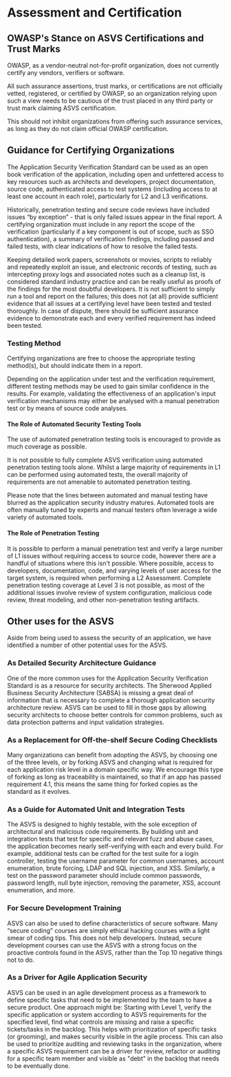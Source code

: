 # Assessment and Certification

## OWASP's Stance on ASVS Certifications and Trust Marks

OWASP, as a vendor-neutral not-for-profit organization, does not currently certify any vendors, verifiers or software.

All such assurance assertions, trust marks, or certifications are not officially vetted, registered, or certified by OWASP, so an organization relying upon such a view needs to be cautious of the trust placed in any third party or trust mark claiming ASVS certification.

This should not inhibit organizations from offering such assurance services, as long as they do not claim official OWASP certification.

## Guidance for Certifying Organizations

The Application Security Verification Standard can be used as an open book verification of the application, including open and unfettered access to key resources such as architects and developers, project documentation, source code, authenticated access to test systems (including access to at least one account in each role), particularly for L2 and L3 verifications.

Historically, penetration testing and secure code reviews have included issues “by exception” - that is only failed issues appear in the final report. A certifying organization must include in any report the scope of the verification (particularly if a key component is out of scope, such as SSO authentication), a summary of verification findings, including passed and failed tests, with clear indications of how to resolve the failed tests.

Keeping detailed work papers, screenshots or movies, scripts to reliably and repeatedly exploit an issue, and electronic records of testing, such as intercepting proxy logs and associated notes such as a cleanup list, is considered standard industry practice and can be really useful as proofs of the findings for the most doubtful developers. It is not sufficient to simply run a tool and report on the failures; this does not (at all) provide sufficient evidence that all issues at a certifying level have been tested and tested thoroughly. In case of dispute, there should be sufficient assurance evidence to demonstrate each and every verified requirement has indeed been tested.

### Testing Method

Certifying organizations are free to choose the appropriate testing method(s), but should indicate them in a report.

Depending on the application under test and the verification requirement, different testing methods may be used to gain similar confidence in the results. For example, validating the effectiveness of an application's input verification mechanisms may either be analysed with a manual penetration test or by means of source code analyses.

#### The Role of Automated Security Testing Tools

The use of automated penetration testing tools is encouraged to provide as much coverage as possible.

It is not possible to fully complete ASVS verification using automated penetration testing tools alone. Whilst a large majority of requirements in L1 can be performed using automated tests, the overall majority of requirements are not amenable to automated penetration testing.

Please note that the lines between automated and manual testing have blurred as the application security industry matures. Automated tools are often manually tuned by experts and manual testers often leverage a wide variety of automated tools.

#### The Role of Penetration Testing

It is possible to perform a manual penetration test and verify a large number of L1 issues without requiring access to source code, however there are a handful of situations where this isn't possible. Where possible, access to developers, documentation, code, and  varying levels of user access for the target system, is required when performing a L2 Assessment. Complete penetration testing coverage at Level 3 is not possible, as most of the additional issues involve review of system configuration, malicious code review, threat modeling, and other non-penetration testing artifacts.

## Other uses for the ASVS

Aside from being used to assess the security of an application, we have identified a number of other potential uses for the ASVS.

### As Detailed Security Architecture Guidance

One of the more common uses for the Application Security Verification Standard is as a resource for security architects. The Sherwood Applied Business Security Architecture (SABSA) is missing a great deal of information that is necessary to complete a thorough application security architecture review. ASVS can be used to fill in those gaps by allowing security architects to choose better controls for common problems, such as data protection patterns and input validation strategies.

### As a Replacement for Off-the-shelf Secure Coding Checklists

Many organizations can benefit from adopting the ASVS, by choosing one of the three levels, or by forking ASVS and changing what is required for each application risk level in a domain specific way. We encourage this type of forking as long as traceability is maintained, so that if an app has passed requirement 4.1, this means the same thing for forked copies as the standard as it evolves.

### As a Guide for Automated Unit and Integration Tests

The ASVS is designed to highly testable, with the sole exception of architectural and malicious code requirements. By building unit and integration tests that test for specific and relevant fuzz and abuse cases, the application becomes nearly self-verifying with each and every build. For example, additional tests can be crafted for the test suite for a login controller, testing the username parameter for common usernames, account enumeration, brute forcing, LDAP and SQL injection, and XSS. Similarly, a test on the password parameter should include common passwords, password length, null byte injection, removing the parameter, XSS, account enumeration, and more.

### For Secure Development Training

ASVS can also be used to define characteristics of secure software. Many “secure coding” courses are simply ethical hacking courses with a light smear of coding tips. This does not help developers. Instead, secure development courses can use the ASVS with a strong focus on the proactive controls found in the ASVS, rather than the Top 10 negative things not to do.

### As a Driver for Agile Application Security

ASVS can be used in an agile development process as a framework to define specific tasks that need to be implemented by the team to have a secure product. One approach might be: Starting with Level 1, verify the specific application or system according to ASVS requirements for the specified level, find what controls are missing and raise a specific tickets/tasks in the backlog. This helps with prioritization of specific tasks (or grooming), and makes security visible in the agile process. This can also be used to prioritize auditing and reviewing tasks in the organization, where a specific ASVS requirement can be a driver for review, refactor or auditing for a specific team member and visible as "debt" in the backlog that needs to be eventually done.
